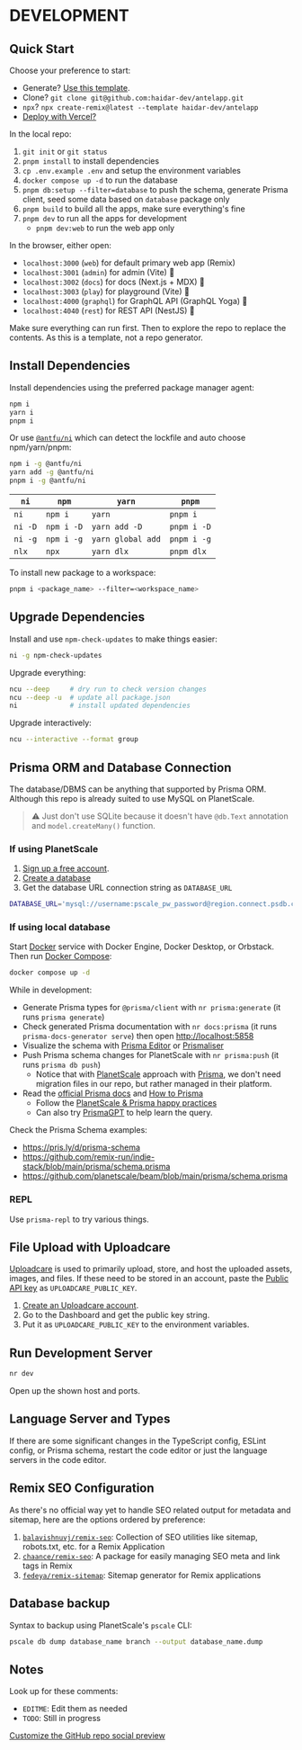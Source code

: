 # DEVELOPMENT

## Quick Start

Choose your preference to start:

- Generate? [Use this template](https://github.com/haidar-dev/antelapp-dev/generate).
- Clone? `git clone git@github.com:haidar-dev/antelapp.git`
- `npx`? `npx create-remix@latest --template haidar-dev/antelapp`
- [Deploy with Vercel?](https://vercel.com)

In the local repo:

1. `git init` or `git status`
2. `pnpm install` to install dependencies
3. `cp .env.example .env` and setup the environment variables
4. `docker compose up -d` to run the database
5. `pnpm db:setup --filter=database` to push the schema, generate Prisma client, seed some data based on `database` package only
6. `pnpm build` to build all the apps, make sure everything's fine
7. `pnpm dev` to run all the apps for development
   - `pnpm dev:web` to run the web app only

In the browser, either open:

- `localhost:3000` (`web`) for default primary web app (Remix)
- `localhost:3001` (`admin`) for admin (Vite) 🚧
- `localhost:3002` (`docs`) for docs (Next.js + MDX) 🚧
- `localhost:3003` (`play`) for playground (Vite) 🚧
- `localhost:4000` (`graphql`) for GraphQL API (GraphQL Yoga) 🚧
- `localhost:4040` (`rest`) for REST API (NestJS) 🚧

Make sure everything can run first. Then to explore the repo to replace the contents. As this is a template, not a repo generator.

## Install Dependencies

Install dependencies using the preferred package manager agent:

```sh
npm i
yarn i
pnpm i
```

Or use [`@antfu/ni`](https://github.com/antfu/ni) which can detect the lockfile and auto choose npm/yarn/pnpm:

```sh
npm i -g @antfu/ni
yarn add -g @antfu/ni
pnpm i -g @antfu/ni
```

| `ni`    | `npm`      | `yarn`            | `pnpm`      |
| ------- | ---------- | ----------------- | ----------- |
| `ni`    | `npm i`    | `yarn`            | `pnpm i`    |
| `ni -D` | `npm i -D` | `yarn add -D`     | `pnpm i -D` |
| `ni -g` | `npm i -g` | `yarn global add` | `pnpm i -g` |
| `nlx`   | `npx`      | `yarn dlx`        | `pnpm dlx`  |

To install new package to a workspace:

```sh
pnpm i <package_name> --filter=<workspace_name>
```

## Upgrade Dependencies

Install and use `npm-check-updates` to make things easier:

```sh
ni -g npm-check-updates
```

Upgrade everything:

```sh
ncu --deep     # dry run to check version changes
ncu --deep -u  # update all package.json
ni             # install updated dependencies
```

Upgrade interactively:

```sh
ncu --interactive --format group
```

## Prisma ORM and Database Connection

The database/DBMS can be anything that supported by Prisma ORM. Although this repo is already suited to use MySQL on PlanetScale.

> ⚠️ Just don't use SQLite because it doesn't have `@db.Text` annotation and `model.createMany()` function.

### If using PlanetScale

1. [Sign up a free account](https://auth.planetscale.com/sign-up).
2. [Create a database](https://planetscale.com/docs)
3. Get the database URL connection string as `DATABASE_URL`

```sh
DATABASE_URL='mysql://username:pscale_pw_password@region.connect.psdb.cloud/name?sslaccept=strict'
```

### If using local database

Start [Docker](https://docker.com) service with Docker Engine, Docker Desktop, or Orbstack. Then run [Docker Compose](../docker-compose.yml):

```sh
docker compose up -d
```

While in development:

- Generate Prisma types for `@prisma/client` with `nr prisma:generate` (it runs `prisma generate`)
- Check generated Prisma documentation with `nr docs:prisma` (it runs `prisma-docs-generator serve`) then open <http://localhost:5858>
- Visualize the schema with [Prisma Editor](https://github.com/mohammed-bahumaish/prisma-editor) or [Prismaliser](https://prismaliser.app)
- Push Prisma schema changes for PlanetScale with `nr prisma:push` (it runs `prisma db push`)
  - Notice that with [PlanetScale](https://planetscale.com/docs/tutorials/prisma-quickstart) approach with [Prisma](https://prisma.io/docs/guides/database/using-prisma-with-planetscale), we don't need migration files in our repo, but rather managed in their platform.
- Read the [official Prisma docs](https://prisma.io/docs) and [How to Prisma](https://howtoprisma.com)
  - Follow the [PlanetScale & Prisma happy practices](https://planetscale.com/docs/prisma/prisma-best-practices)
  - Can also try [PrismaGPT](https://gpt.howtoprisma.com) to help learn the query.

Check the Prisma Schema examples:

- <https://pris.ly/d/prisma-schema>
- <https://github.com/remix-run/indie-stack/blob/main/prisma/schema.prisma>
- <https://github.com/planetscale/beam/blob/main/prisma/schema.prisma>

### REPL

Use `prisma-repl` to try various things.

## File Upload with Uploadcare

[Uploadcare](https://uploadcare.com) is used to primarily upload, store, and host the uploaded assets, images, and files. If these need to be stored in an account, paste the [Public API key](https://uploadcare.com/docs/start/settings/#keys-public) as `UPLOADCARE_PUBLIC_KEY`.

1. [Create an Uploadcare account](https://uploadcare.com).
2. Go to the Dashboard and get the public key string.
3. Put it as `UPLOADCARE_PUBLIC_KEY` to the environment variables.

## Run Development Server

```sh
nr dev
```

Open up the shown host and ports.

## Language Server and Types

If there are some significant changes in the TypeScript config, ESLint config, or Prisma schema, restart the code editor or just the language servers in the code editor.

## Remix SEO Configuration

As there's no official way yet to handle SEO related output for metadata and sitemap, here are the options ordered by preference:

1. [`balavishnuvj/remix-seo`](https://github.com/balavishnuvj/remix-seo): Collection of SEO utilities like sitemap, robots.txt, etc. for a Remix Application
2. [`chaance/remix-seo`](https://github.com/chaance/remix-seo): A package for easily managing SEO meta and link tags in Remix
3. [`fedeya/remix-sitemap`](https://github.com/fedeya/remix-sitemap): Sitemap generator for Remix applications

## Database backup

Syntax to backup using PlanetScale's `pscale` CLI:

```sh
pscale db dump database_name branch --output database_name.dump
```

## Notes

Look up for these comments:

- `EDITME`: Edit them as needed
- `TODO`: Still in progress

[Customize the GitHub repo social preview](https://docs.github.com/en/repositories/managing-your-repositorys-settings-and-features/customizing-your-repository/customizing-your-repositorys-social-media-preview)
